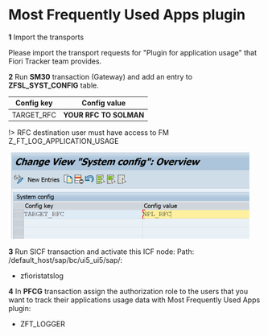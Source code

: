 # Most Frequently Used Apps plugin

**1** Import the transports

Please import the transport requests for "Plugin for application usage" that Fiori Tracker team provides.

**2** Run **SM30** transaction (Gateway) and add an entry to **ZFSL_SYST_CONFIG** table.


|  Config key   |      Config value      |
| ------------- |:-------------:         |
|  TARGET_RFC   | **YOUR RFC TO SOLMAN** |

!> RFC destination user must have access to FM Z_FT_LOG_APPLICATION_USAGE

![](../res/rfc_conf.png)

**3** Run SICF transaction and activate this ICF node:
Path: /default_host/sap/bc/ui5_ui5/sap/:
- zfioristatslog

**4** In **PFCG** transaction assign the authorization role to the users that you want to track their applications usage data with Most Frequently Used Apps plugin:
- ZFT_LOGGER
